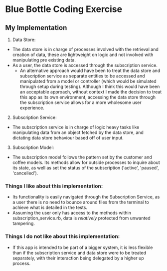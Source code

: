 # Blue Bottle Coding Exercise

## My Implementation

1. Data Store:
  - The data store is in charge of processes involved with the retrieval and creation of data, these are lightweight on logic and not involved with manipulating pre existing data.
  - As a user, the data store is accessed through the subscription service.
    - An alternative approach would have been to treat the data store and subscription service as separate entities to be accessed and manipulated from a model or controller (which would be simulated through setup during testing). Although I think this would have been an acceptable approach, without context I made the decision to treat this app as its own environment, accessing the data store through the subscription service allows for a more wholesome user experience.

2. Subscription Service:
  - The subscription service is in charge of logic heavy tasks like manipulating data from an object fetched by the data store, and dictating data store behaviour based off of user input.  

3. Subscription Model:
  - The subscription model follows the pattern set by the customer and coffee models. Its methods allow for outside processes to inquire about its state, as well as set the status of the subscription ('active', 'paused', 'cancelled').

### Things I like about this implementation:
  - Its functionality is easily navigated through the Subscription Service, as a user there is no need to bounce around files from the terminal to achieve what is detailed in the tests.
  - Assuming the user only has access to the methods within subscription_service.rb, data is *relatively* protected from unwanted tampering.

### Things I do not like about this implementation:
  - If this app is intended to be part of a bigger system, it is less flexible than if the subscription service and data store were to be treated separately, with their interaction being delegated by a higher up process.
